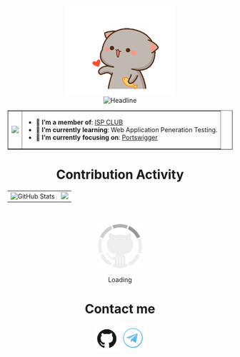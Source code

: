 <div>
    <div align=center>
        <img src="https://raw.githubusercontent.com/LanPhuong07/LanPhuong07/main/5bcbd0bd7c033c9d6f0ef6bf96effd72.gif" alt="Phương Phương" height="200"> 
        <br>
        <img src="https://readme-typing-svg.herokuapp.com?color=%23F77846&center=true&vCenter=true&lines=Hi+there%2C+I'm+Lan+Phuong;Newbie+-+Call+me+Chyyy;Information+Security;Web+Application+Peneration+Tester" alt="Headline" />
        </div>
        <div align=center>
            <table style="width:100%" border="none">
                <tr>
                    <th><img src="https://camo.githubusercontent.com/c18ad7d1f4275841d1d83ecd438d3fe514b1788f171259834f73fda02c719205/68747470733a2f2f7061312e6e61727669692e636f6d2f363538302f383039386336653932303733373638383965656230353332643966356130373233633464373366355f68712e676966"
                        /></th>
                    <td>
                        <ul>
                            <li>💌 <b>I’m a member of</b>: <a href="https://github.com/ispclub">ISP CLUB</a></li>
                            <li>🌱 <b>I’m currently learning</b>: Web Application Peneration Testing.</li>
                            <li>🎯 <b>I’m currently focusing on</b>: <a href="https://portswigger.net/web-security/all-labs/">Portswigger</a></li>
                        </ul>
                    </td>
                </tr>
            </table>
        </div>
        <div align=center>
            <h1>Contribution Activity</h1>
            <table>
                <tr>
                    <td><img src="https://github-readme-stats.vercel.app/api?username=LanPhuong07&show_icons=true&hide_border=true&&count_private=true&include_all_commits=true&theme=flag-india" alt="GitHub Stats" height="200" />
                </td>
                    <td><img src="http://github-readme-streak-stats.herokuapp.com?user=LanPhuong07&date_format=j%20M%5B%20Y%5D"></td>
                </tr>
            </table>
            <br>
        </div>
        <div align=center>
        <br>
            <img src="https://raw.githubusercontent.com/AhmedFathyDev/AhmedFathyDev/main/GitHub.gif" alt="GitHub Octocat Logo" height="100">
            <p>Loading</p>
        </div>
    </div>
    <div align=center>
        <h1>Contact me</h1>
        <img src="https://raw.githubusercontent.com/LanPhuong07/LanPhuong07/master/img/github.png" alt="github logo" width="57"><img src="https://raw.githubusercontent.com/LanPhuong07/LanPhuong07/master/img/telegram.png" alt="tele logo" width="60">
    </div>
